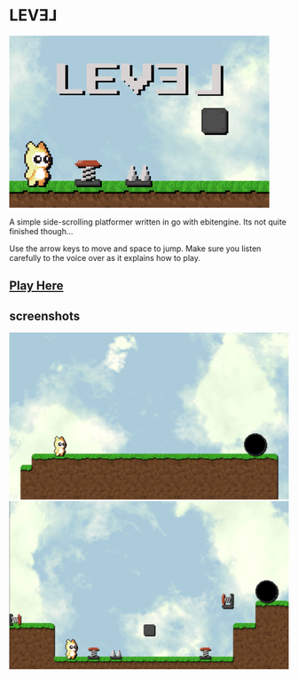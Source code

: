 # LEVƎ⅃

![thumbnail](screenshots/thumbnail3.png)

A simple side-scrolling platformer written in go with ebitengine. Its not quite finished though...

Use the arrow keys to move and space to jump. Make sure you listen carefully to the voice over as it explains how to play.

## [Play Here](https://davidovski.xyz/h/gamejam/)

## screenshots

![thumbnail](screenshots/thumbnail.png)
![thumbnail](screenshots/thumbnail2.png)
